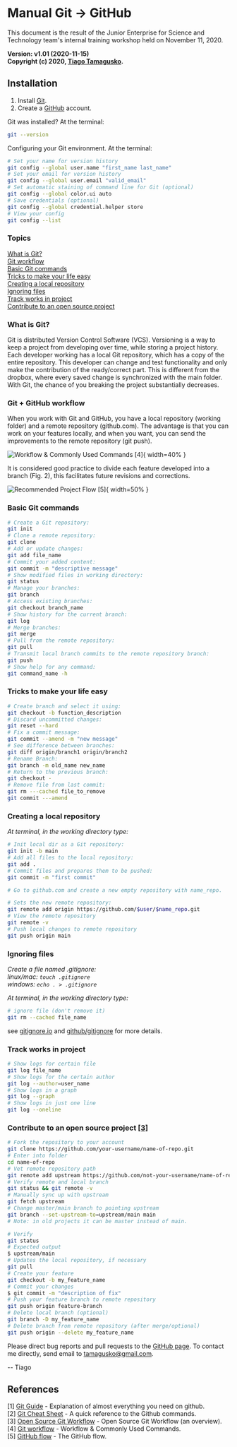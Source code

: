 # Manual Git &#8594; GitHub

This document is the result of the Junior Enterprise for Science and Technology team's internal training workshop held on November 11, 2020.

**Version: v1.01 (2020-11-15)**  
**Copyright (c) 2020, [Tiago Tamagusko](https://github.com/tamagusko).**

## Installation

1. Install [Git](https://github.com/git-guides/install-git).
1. Create a [GitHub](https://docs.github.com/en/free-pro-team@latest/github/getting-started-with-github/signing-up-for-github) account.

Git was installed? At the terminal:

```bash
git --version
```

Configuring your Git environment. At the terminal:

```bash
# Set your name for version history
git config --global user.name "first_name last_name"
# Set your email for version history
git config --global user.email "valid_email"
# Set automatic staining of command line for Git (optional)
git config --global color.ui auto
# Save credentials (optional)
git config --global credential.helper store
# View your config
git config --list
```

### Topics

[What is Git?](#what-is-git)  
[Git workflow](#git-github-workflow)  
[Basic Git commands](#basic-git-commands)  
[Tricks to make your life easy](#tricks-to-make-your-life-easy)  
[Creating a local repository](#creating-a-local-repository)  
[Ignoring files](#ignoring-files)  
[Track works in project](#track-works-in-project)  
[Contribute to an open source project](#contribute-to-an-open-source-project-3)  

### What is Git?

Git is distributed Version Control Software (VCS). Versioning is a way to keep a project from developing over time, while storing a project history. Each developer working has a local Git repository, which has a copy of the entire repository. This developer can change and test functionality and only make the contribution of the ready/correct part. This is different from the dropbox, where every saved change is synchronized with the main folder. With Git, the chance of you breaking the project substantially decreases.

### Git + GitHub workflow

When you work with Git and GitHub, you have a local repository (working folder) and a remote repository (github.com). The advantage is that you can work on your features locally, and when you want, you can send the improvements to the remote repository (git push).
  
![Workflow & Commonly Used Commands [4]](fig/gitFlow.jpg){ width=40% }

It is considered good practice to divide each feature developed into a branch (Fig. 2), this facilitates future revisions and corrections.

![Recommended Project Flow [5]](fig/gitWorkflow.png){ width=50% }

### Basic Git commands

```bash
# Create a Git repository:
git init  
# Clone a remote repository:
git clone
# Add or update changes:
git add file_name
# Commit your added content:
git commit -m "descriptive message"
# Show modified files in working directory:
git status
# Manage your branches:  
git branch
# Access existing branches:
git checkout branch_name
# Show history for the current branch:
git log
# Merge branches:
git merge
# Pull from the remote repository:
git pull
# Transmit local branch commits to the remote repository branch:  
git push
# Show help for any command:
git command_name -h
```

### Tricks to make your life easy

```bash
# Create branch and select it using:  
git checkout -b function_description  
# Discard uncommitted changes:
git reset --hard
# Fix a commit message:  
git commit --amend -m "new message"
# See difference between branches:  
git diff origin/branch1 origin/branch2
# Rename Branch:  
git branch -m old_name new_name
# Return to the previous branch:  
git checkout -
# Remove file from last commit:
git rm ---cached file_to_remove
git commit ---amend
```

### Creating a local repository

*At terminal, in the working directory type:*

```bash
# Init local dir as a Git repository:  
git init -b main
# Add all files to the local repository:
git add .
# Commit files and prepares them to be pushed:  
git commit -m "first commit"  

# Go to github.com and create a new empty repository with name_repo.

# Sets the new remote repository:  
git remote add origin https://github.com/$user/$name_repo.git  
# View the remote repository
git remote -v
# Push local changes to remote repository
git push origin main
```

### Ignoring files

*Create a file named .gitignore:*  
*linux/mac: `touch .gitignore`  
windows: `echo . > .gitignore`*  

*At terminal, in the working directory type:*

```bash
# ignore file (don't remove it)
git rm --cached file_name
```

see [gitignore.io](https://www.gitignore.io/) and [github/gitignore](https://github.com/github/gitignore) for more details.

### Track works in project

```bash
# Show logs for certain file
git log file_name
# Show logs for the certain author
git log --author=user_name
# Show logs in a graph
git log --graph
# Show logs in just one line
git log --oneline
```

### Contribute to an open source project [[3]](https://dev.to/adamreidelbach/open-source-git-workflow-an-overview-2oo2)

```bash
# Fork the repository to your account
git clone https://github.com/your-username/name-of-repo.git  
# Enter into folder
cd name-of-repo
# Vet remote repository path
git remote add upstream https://github.com/not-your-username/name-of-repo.git
# Verify remote and local branch
git status && git remote -v
# Manually sync up with upstream
git fetch upstream
# Change master/main branch to pointing upstream
git branch --set-upstream-to=upstream/main main
# Note: in old projects it can be master instead of main.

# Verify
git status
# Expected output
$ upstream/main
# Updates the local repository, if necessary
git pull  
# Create your feature
git checkout -b my_feature_name
# Commit your changes
$ git commit -m "description of fix"
# Push your feature branch to remote repository
git push origin feature-branch  
# Delete local branch (optional)
git branch -D my_feature_name
# Delete branch from remote repository (after merge/optional)
git push origin --delete my_feature_name
```

Please direct bug reports and pull requests to the [GitHub page](https://github.com/tamagusko/workshop-git). To contact me directly, send email to tamagusko@gmail.com.

-- Tiago

## References

[1] [Git Guide](https://github.com/git-guides/) - Explanation of almost everything you need on github.  
[2] [Git Cheat Sheet](https://education.github.com/git-cheat-sheet-education.pdf) - A quick reference to the Github commands.  
[3] [Open Source Git Workflow](https://dev.to/adamreidelbach/open-source-git-workflow-an-overview-2oo2) - Open Source Git Workflow (an overview).  
[4] [Git workflow](https://dev.to/mollynem/git-github--workflow-fundamentals-5496) - Workflow & Commonly Used Commands.  
[5] [GitHub flow](https://github.com/SvanBoxel/release-based-workflow/issues/1) - The GitHub flow.
